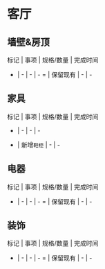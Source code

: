 # 客厅

## 墙壁&房顶

标记 | 事项 | 规格/数量 | 完成时间
- | - | - | -
= | 保留现有 | - | -

## 家具

标记 | 事项 | 规格/数量 | 完成时间
- | - | - | -
+ | 新增`鞋柜` | - | -

## 电器

标记 | 事项 | 规格/数量 | 完成时间
- | - | - | -
= | 保留现有 | - | -

## 装饰

标记 | 事项 | 规格/数量 | 完成时间
- | - | - | -
= | 保留现有 | - | -
